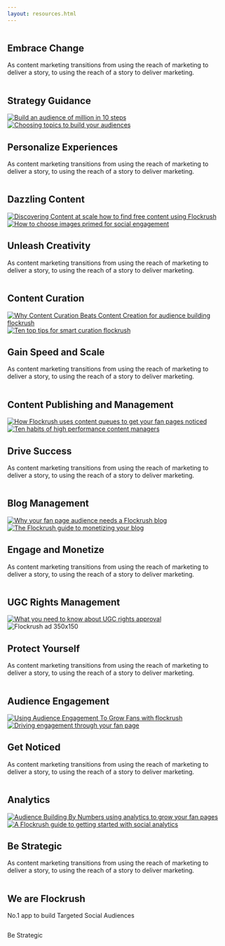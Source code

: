 ```yaml
---
layout: resources.html
---
```


<!-- Flockrush resources -->

 <div class="ui vertical stripe segment">
  <div class="ui container">
  <div class="ui padded grid">
  <div class="black row">
  <div class="column">
  <h2 class="ui inverted header">Embrace Change</h2>
  <p>As content marketing transitions from using the reach of marketing to deliver a story, to using the reach of a story to deliver marketing.</p>
</div>
</div>
  <div class="grey row">
  <div class="column">
  <h2>Strategy Guidance</h2>
</div>
</div>
  <div class="eight wide grey column">
  <a class="ui fluid image" href="/resources/How-to-build-an-audience-of-one-million-fans-in-ten-steps/"><img src="img/flockrush-build-an-audience-of-million-in-10-steps.jpg" alt="Build an audience of million in 10 steps"></a>
</div>
  <div class="eight wide grey column">
  <a class="ui fluid image" href="/resources/How-to-choose-a-topic-to-build-a-fan-page/"><img src="img/flockrush-How-to-choose-a-topic-to-build-an-audience.jpg" alt=" Choosing topics to build your audiences"></a>
</div>
  <div class="grey row">
  <div class="right aligned column">
  <h2 class="ui inverted header">Personalize Experiences</h2>
  <p>As content marketing transitions from using the reach of marketing to deliver a story, to using the reach of a story to deliver marketing.</p>
</div>
</div>
  <div class="yellow row">
  <div class="column">
  <h2>Dazzling Content</h2>
</div>
</div>
  <div class="eight wide yellow column">
  <a class="ui fluid image" href="/resources/Discovering-content-at-scale-how-to-find-high-performing-content-for-free-using-Flockrush/"><img src="/img/discovering-content-at-scale–how-to-find-free-content-using-Flockrush.jpg" alt="Discovering Content at scale how to find free content using Flockrush"></a>
</div>
  <div class="eight wide yellow column">
  <a class="ui fluid image" href="/resources/How-to-choose-images-primed-for-social-engagement/"><img src="img/How-to-choose-images-primed-for-social-engagement.jpg" alt="How to choose images primed for social engagement"></a>
</div>
  <div class="yellow row">
  <div class="column">
  <h2 class="ui inverted header">Unleash Creativity</h2>
  <p>As content marketing transitions from using the reach of marketing to deliver a story, to using the reach of a story to deliver marketing.</p>
</div>
</div>
  <div class="purple row">
  <div class="column">
  <h2>Content Curation</h2>
</div>
</div>
  <div class="eight wide purple column">
  <a class="ui fluid image" href="/resources/Why-Content-Curation-Beats-Content-Creation-for-audience-building/"><img src="/img/Why-Content-Curation-Beats-Content-Creation-for-audience-building-flockrush.jpg" alt="Why Content Curation Beats Content Creation for audience building flockrush"></a>
</div>
  <div class="eight wide purple column">
  <a class="ui fluid image" href="/resources/Ten-top-tips-for-smart-curation/"><img src="/img/Ten-top-tips-for-smart-curation-flockrush.jpg" alt="Ten top tips for smart curation flockrush"></a>
</div>
  <div class="purple row">
  <div class="right aligned column">
  <h2 class="ui inverted header">Gain Speed and Scale</h2>
  <p>As content marketing transitions from using the reach of marketing to deliver a story, to using the reach of a story to deliver marketing.</p>
</div>
</div>
  <div class="red row">
  <div class="column">
  <h2>Content Publishing and Management</h2>
</div>
</div>
  <div class="eight wide red column">
  <a class="ui fluid image" href="/resources/How-Flockrush-uses-content-queues-to-get-your-fan-pages-noticed/"><img src="/img/How-Flockrush-uses-content-queues-to-get-your-fan-pages-noticed.jpg" alt="How Flockrush uses content queues to get your fan pages noticed"></a>
</div>
  <div class="eight wide red column">
  <a class="ui fluid image" href="/resources/Ten-habits-of-high-performance-content-managers/"><img src="/img/Ten-habits-of-high-performance-content-managers.jpg" alt="Ten habits of high performance content managers"></a>
</div>
  <div class="red row">
  <div class="column">
  <h2 class="ui inverted header">Drive Success</h2>
  <p>As content marketing transitions from using the reach of marketing to deliver a story, to using the reach of a story to deliver marketing.</p>
</div>
</div>
  <div class="teal row">
  <div class="column">
  <h2>Blog Management</h2>
</div>
</div>
  <div class="eight wide teal column">
  <a class="ui fluid image" href="/resources/Why-your-fan-page-audience-needs-a-Flockrush-blog/"><img src="/img/Why-your-fanpage-audience-needs-a-Flockrush-blog.jpg" alt="Why your fan page audience needs a Flockrush blog"></a>
</div>
  <div class="eight wide teal column">
  <a class="ui fluid image" href="/resources/The-Flockrush-guide-to-monetizing-your-blog/"><img src="/img/The-Flockrush-guide-to-monetizing-your-blog.jpg" alt="The Flockrush guide to monetizing your blog"></a>
</div>
  <div class="teal row">
  <div class="right aligned column">
  <h2 class="ui inverted header">Engage and Monetize</h2>
  <p>As content marketing transitions from using the reach of marketing to deliver a story, to using the reach of a story to deliver marketing.</p>
</div>
</div>
  <div class="orange row">
  <div class="column">
  <h2>UGC Rights Management</h2>
</div>
</div>
  <div class="eight wide orange column">
  <a class="ui fluid image" href="/resources/What-you-need-to-know-about-UGC-rights-approval/"><img src="/img/What-you-need-to-know-about-UGC-rights-approval.jpg" alt="What you need to know about UGC rights approval"></a>
</div>
  <div class="eight wide orange column">
  <a class="ui fluid image"><img src="/img/flockrush-ad-170x125.jpg" alt="Flockrush ad 350x150"></a>
</div>
  <div class="orange row">
  <div class="column">
  <h2 class="ui inverted header">Protect Yourself</h2>
  <p>As content marketing transitions from using the reach of marketing to deliver a story, to using the reach of a story to deliver marketing.</p>
</div>
</div>
  <div class="blue row">
  <div class="column">
  <h2>Audience Engagement
        </h2>
</div>
</div>
  <div class="eight wide blue column">
  <a class="ui fluid image" href="/resources/Using-Audience-Engagement-To-Grow-Fans/"><img src="/img/Using-Audience-Engagement-To-Grow-Fans-with-flockrush.jpg" alt="Using Audience Engagement To Grow Fans with flockrush"></a>
</div>
  <div class="eight wide blue column">
  <a class="ui fluid image" href="/resources/Driving-engagement-through-your-fan-page-audience/"><img src="/img/Driving-engagement-through-your-fan-page-audience.jpg" alt="Driving engagement through your fan page"></a>
</div>
  <a class="ui fluid image" href="/resources/Driving-engagement-through-your-fan-page-audience/">
</a>
  <div class="blue row">
  <div class="right aligned column">
  <h2 class="ui inverted header">Get Noticed</h2>
  <p>As content marketing transitions from using the reach of marketing to deliver a story, to using the reach of a story to deliver marketing.</p>
</div>
</div>
  <div class="teal row">
  <div class="column">
  <h2>Analytics</h2>
</div>
</div>
  <div class="eight wide teal column">
  <a class="ui fluid image" href="/resources/Audience-Building-By-Numbers-using-analytics-to-grow-your-fan-pages/"><img src="/img/Audience-Building-By-Numbers-using-analytics-to-grow-your-fan-pages.jpg" alt="Audience Building By Numbers using analytics to grow your fan pages"></a>
</div>
  <div class="eight wide teal column">
  <a class="ui fluid image" href="/resources/The-Flockrush-guide-to-beginners-social-analytics/"><img src="/img/The-Flockrush-guide-to-beginners-social-analytics.jpg" alt="A Flockrush guide to getting started with social analytics"></a>
</div>
  <div class="teal row">
  <div class="column">
  <h2 class="ui inverted header">Be Strategic</h2>
  <p>As content marketing transitions from using the reach of marketing to deliver a story, to using the reach of a story to deliver marketing.</p>
</div>
</div>
  <div class="black row">
  <div class="right aligned column">
  <h2 class="ui inverted header">We are Flockrush</h2>
  <p>No.1 app to build Targeted Social Audiences</p>
</div>
</div>
</div>
</div>
</div>

Be Strategic
